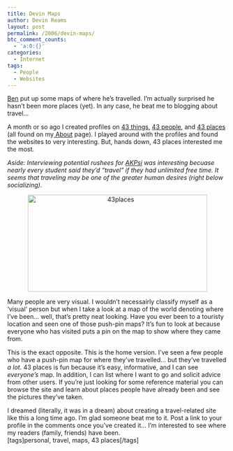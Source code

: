 ```yaml
---
title: Devin Maps
author: Devin Reams
layout: post
permalink: /2006/devin-maps/
btc_comment_counts:
  - 'a:0:{}'
categories:
  - Internet
tags:
  - People
  - Websites
---
```

[Ben][1] put up some maps of where he&#8217;s travelled. I&#8217;m actually surprised he hasn&#8217;t been more places (yet). In any case, he beat me to blogging about travel&#8230;

A month or so ago I created profiles on [43 things][2], [43 people][3], and [43 places][4] (all found on my[ About][5] page). I played around with the profiles and found the websites to very interesting. But, hands down, 43 places interested me the most.

*Aside: Interviewing potential rushees for [AKPsi][6] was interesting becuase nearly every student said they&#8217;d &#8220;travel&#8221; if they had unlimited free time. It seems that traveling may be one of the greater human desires (right below socializing).*

<p align="center">
  <a title="43 places map" href="http://www.flickr.com/photos/devdev/109831961/"><img width="411" height="222" border="0" alt="43places" src="http://static.flickr.com/38/109831961_0e09b3689d_o.jpg" /></a>
</p>

Many people are very visual. I wouldn&#8217;t necessairly classify myself as a &#8216;visual&#8217; person but when I take a look at a map of the world denoting where I&#8217;ve been&#8230; well, that&#8217;s pretty neat looking. Have you ever been to a touristy location and seen one of those push-pin maps? It&#8217;s fun to look at because everyone who has visited puts a pin on the map to show where they came from.

This is the exact opposite. This is the home version. I&#8217;ve seen a few people who have a push-pin map for where they&#8217;ve travelled&#8230; but they&#8217;ve travelled *a lot*. 43 places is fun because it&#8217;s easy, informative, and I can see *everyone&#8217;s* map. In addition, I can list where I want to go and solicit advice from other users. If you&#8217;re just looking for some reference material you can browse the site and learn about places people have already been and see the pictures they&#8217;ve taken.

I dreamed (literally, it was in a dream) about creating a travel-related site like this a long time ago. I&#8217;m glad someone beat me to it. Post a link to your profile in the comments once you&#8217;ve created it&#8230; I&#8217;m interested to see where my readers (family, friends) have been.  
[tags]personal, travel, maps, 43 places[/tags]

 [1]: http://feeds.feedburner.com/ItsLikeBensBlog?m=620
 [2]: http://www.43things.com/person/devinreams
 [3]: http://devinreams.43people.com/
 [4]: http://www.43places.com/person/devinreams
 [5]: https://devin.reams.me/about/
 [6]: http://www.akpsi.org/